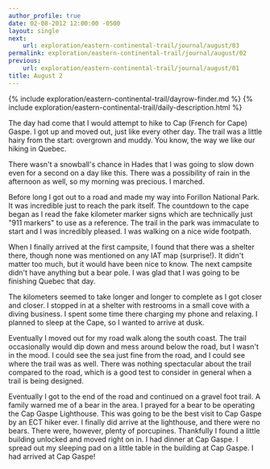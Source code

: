 ```yaml
---
author_profile: true
date: 02-08-2012 12:00:00 -0500
layout: single
next:
    url: exploration/eastern-continental-trail/journal/august/03
permalink: exploration/eastern-continental-trail/journal/august/02
previous:
    url: exploration/eastern-continental-trail/journal/august/01
title: August 2
---
```

{% include exploration/eastern-continental-trail/dayrow-finder.md %}
{% include exploration/eastern-continental-trail/daily-description.html %}

The day had come that I would attempt to hike to Cap (French for Cape) Gaspe. I got up and moved out, just like every other day. The trail was a little hairy from the start: overgrown and muddy. You know, the way we like our hiking in Quebec.

There wasn't a snowball's chance in Hades that I was going to slow down even for a second on a day like this. There was a possibility of rain in the afternoon as well, so my morning was precious. I marched.

Before long I got out to a road and made my way into Forillon National Park. It was incredible just to reach the park itself. The countdown to the cape began as I read the fake kilometer marker signs which are technically just "911 markers" to use as a reference. The trail in the park was immaculate to start and I was incredibly pleased. I was walking on a nice wide footpath.

When I finally arrived at the first campsite, I found that there was a shelter there, though none was mentioned on any IAT map (surprise!). It didn't matter too much, but it would have been nice to know. The next campsite didn't have anything but a bear pole. I was glad that I was going to be finishing Quebec that day.

The kilometers seemed to take longer and longer to complete as I got closer and closer. I stopped in at a shelter with restrooms in a small cove with a diving business. I spent some time there charging my phone and relaxing. I planned to sleep at the Cape, so I wanted to arrive at dusk.

Eventually I moved out for my road walk along the south coast. The trail occasionally would dip down and mess around below the road, but I wasn't in the mood. I could see the sea just fine from the road, and I could see where the trail was as well. There was nothing spectacular about the trail compared to the road, which is a good test to consider in general when a trail is being designed.

Eventually I got to the end of the road and continued on a gravel foot trail. A family warned me of a bear in the area. I prayed for a bear to be operating the Cap Gaspe Lighthouse. This was going to be the best visit to Cap Gaspe by an ECT hiker ever. I finally did arrive at the lighthouse, and there were no bears. There were, however, plenty of porcupines. Thankfully I found a little building unlocked and moved right on in. I had dinner at Cap Gaspe. I spread out my sleeping pad on a little table in the building at Cap Gaspe. I had arrived at Cap Gaspe!